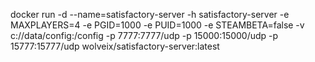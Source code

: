 ﻿docker run -d --name=satisfactory-server -h satisfactory-server -e MAXPLAYERS=4 -e PGID=1000 -e PUID=1000 -e STEAMBETA=false -v c://data/config:/config -p 7777:7777/udp -p 15000:15000/udp -p 15777:15777/udp wolveix/satisfactory-server:latest
